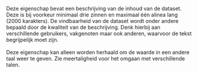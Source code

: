 Deze eigenschap bevat een beschrijving van de inhoud van de dataset. Deze is bij voorkeur minimaal drie zinnen en maximaal één alinea lang (2000 karakters). De vindbaarheid van de dataset wordt onder andere bepaald door de kwaliteit van de beschrijving. Denk hierbij aan verschillende gebruikers, vakgenoten maar ook anderen, waarvoor de tekst begrijpelijk moet zijn.
<br/>
<br/>
Deze eigenschap kan alleen worden herhaald om de waarde in een andere taal weer te geven. Zie meertaligheid voor het omgaan met verschillende talen.
